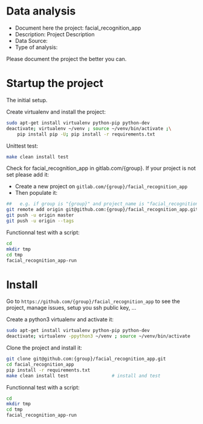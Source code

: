 # Data analysis
- Document here the project: facial_recognition_app
- Description: Project Description
- Data Source:
- Type of analysis:

Please document the project the better you can.

# Startup the project

The initial setup.

Create virtualenv and install the project:
```bash
sudo apt-get install virtualenv python-pip python-dev
deactivate; virtualenv ~/venv ; source ~/venv/bin/activate ;\
    pip install pip -U; pip install -r requirements.txt
```

Unittest test:
```bash
make clean install test
```

Check for facial_recognition_app in gitlab.com/{group}.
If your project is not set please add it:

- Create a new project on `gitlab.com/{group}/facial_recognition_app`
- Then populate it:

```bash
##   e.g. if group is "{group}" and project_name is "facial_recognition_app"
git remote add origin git@github.com:{group}/facial_recognition_app.git
git push -u origin master
git push -u origin --tags
```

Functionnal test with a script:

```bash
cd
mkdir tmp
cd tmp
facial_recognition_app-run
```

# Install

Go to `https://github.com/{group}/facial_recognition_app` to see the project, manage issues,
setup you ssh public key, ...

Create a python3 virtualenv and activate it:

```bash
sudo apt-get install virtualenv python-pip python-dev
deactivate; virtualenv -ppython3 ~/venv ; source ~/venv/bin/activate
```

Clone the project and install it:

```bash
git clone git@github.com:{group}/facial_recognition_app.git
cd facial_recognition_app
pip install -r requirements.txt
make clean install test                # install and test
```
Functionnal test with a script:

```bash
cd
mkdir tmp
cd tmp
facial_recognition_app-run
```
